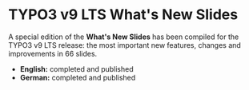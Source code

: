 # TYPO3 v9 LTS What's New Slides

A special edition of the **What's New Slides** has been compiled for the TYPO3 v9 LTS release: the most important new features, changes and improvements in 66 slides.

* **English:** completed and published
* **German:** completed and published
